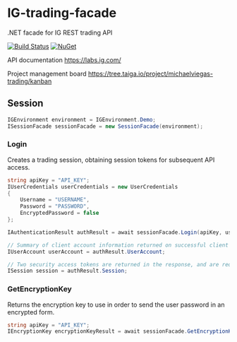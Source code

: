 # IG-trading-facade
.NET facade for IG REST trading API

[![Build Status](https://travis-ci.org/michaelviegas/IG-trading-facade.svg?branch=master)](https://travis-ci.org/michaelviegas/IG-trading-facade) [![NuGet](https://img.shields.io/nuget/v/IG.TradingFacade.svg)](https://www.nuget.org/packages/IG.TradingFacade/)

API documentation
https://labs.ig.com/

Project management board
https://tree.taiga.io/project/michaelviegas-trading/kanban

## Session

```csharp
IGEnvironment environment = IGEnvironment.Demo;
ISessionFacade sessionFacade = new SessionFacade(environment);
```

### Login

Creates a trading session, obtaining session tokens for subsequent API access. 

```csharp
string apiKey = "API_KEY";
IUserCredentials userCredentials = new UserCredentials 
{
	Username = "USERNAME",
	Password = "PASSWORD",
	EncryptedPassword = false
};

IAuthenticationResult authResult = await sessionFacade.Login(apiKey, userCredentials);

// Summary of client account information returned on successful client login
IUserAccount userAccount = authResult.UserAccount;

// Two security access tokens are returned in the response, and are required to be submitted in future API requests 
ISession session = authResult.Session;
```

### GetEncryptionKey

Returns the encryption key to use in order to send the user password in an encrypted form. 

```csharp
string apiKey = "API_KEY";
IEncryptionKey encryptionKeyResult = await sessionFacade.GetEncryptionKey(apiKey);
```